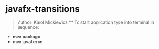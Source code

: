 # javafx-transitions
> Author: Karol Mickiewicz
** To start application type into terminal in sequence:
- mvn package
- mvn javafx:run
